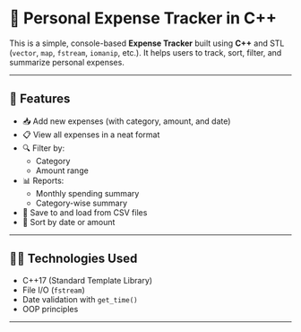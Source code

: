 # 💸 Personal Expense Tracker in C++

This is a simple, console-based **Expense Tracker** built using **C++** and STL (`vector`, `map`, `fstream`, `iomanip`, etc.). It helps users to track, sort, filter, and summarize personal expenses.

---

## 🧰 Features

- 📥 Add new expenses (with category, amount, and date)
- 📋 View all expenses in a neat format
- 🔍 Filter by:
  - Category
  - Amount range
- 📊 Reports:
  - Monthly spending summary
  - Category-wise summary
- 📁 Save to and load from CSV files
- 📅 Sort by date or amount

---

## 🧑‍💻 Technologies Used

- C++17 (Standard Template Library)
- File I/O (`fstream`)
- Date validation with `get_time()`
- OOP principles

---

